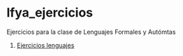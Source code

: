 # lfya_ejercicios
Ejercicios para la clase de Lenguajes Formales y Autómtas

1. [Ejercicios lenguajes](https://ivanvladimir.github.io/lfya_ejercicios/01_problemas_lenguajes.html)
